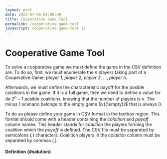 ```yaml
---
layout: post
date: 2023-07-06 07:00:00
title: Cooperative Game Tool
permalink: /cooperative-game-tool
javascript: cooperative-game-tool.js
---
```

# Cooperative Game Tool

To solve a cooperative game we must define the game in the CSV definition are. To do so, first, we must enumerate the $n$ players taking part of a Cooperative Game: *player 1*, *player 2*, *player 3*, ..., *player n*.

Afterwards, we must define the characteristic payoff for the posible colaitions in the game. If it is a full game, then we need to define a value for de $2^n - 1$ posible coalitions, knowing that the number of players is $n$. The minus 1 scenario belongs to the empty game $v({\empty})$ that is always $0$.

To do so please define your game in CSV format in the textbox region. This format should come with a header containing the *colaition* and *payoff* column names. This header stands for *coalition* the players forming the coalition which the *payoff* is defined. The CSV file must be separated by semicolons (*;*) characters. Coalition players in the *colaition* column must be separated by commas (*,*).


#### Definition {#solution}

<div id="app-root"></div>